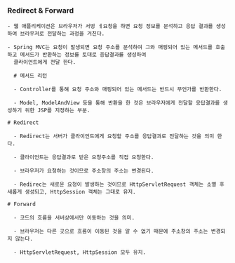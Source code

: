 ### Redirect & Forward

    - 웹 애플리케이션은 브라우저가 서벙 ㅔ요청을 하면 요청 정보를 분석하고 응답 결과를 생성하여 브라우저로 전달하는 과정을 거친다.
    
    - Spring MVC는 요청이 발생되면 요청 주소를 분석하여 그와 매핑되어 있는 메서드를 호출하고 메서드가 반환하는 정보를 토대로 응답결과를 생성하여
      클라이언트에게 전달 한다.
      
      # 메서드 리턴
   
      - Controller를 통해 요청 주소와 매핑되어 있는 메서드는 반드시 무언가를 반환한다.
      
      - Model, ModelAndView 등을 통해 반환을 한 것은 브라우저에게 전달할 응답결과를 생성하기 위한 JSP를 지정하는 부분.
      
    # Redirect
    
      - Redirect는 서버가 클라이언트에게 요청할 주소를 응답결과로 전달하는 것을 의미 한다.
      
      - 클라이언트는 응답결과로 받은 요청주소를 직접 요청한다.
      
      - 브라우저가 요청하는 것이므로 주소창의 주소는 변경된다.
      
      - Redirec는 새로운 요청이 발생하는 것이므로 HttpServletRequest 객체는 소멸 후 새롭게 생성되고, HttpSession 객체는 그대로 유지.
      
    # Forward
    
      - 코드의 흐름을 서버상에서만 이동하는 것을 의미.
      
      - 브라우저는 다른 곳으로 흐름이 이동된 것을 알 수 없기 때문에 주소창의 주소는 변경되지 않는다.
      
      - HttpServletRequest, HttpSession 모두 유지.
